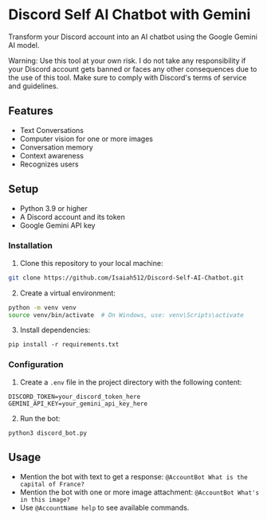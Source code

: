 # Discord Self AI Chatbot with Gemini
Transform your Discord account into an AI chatbot using the Google Gemini AI model.

Warning: Use this tool at your own risk. I do not take any responsibility if your Discord account gets banned or faces any other consequences due to the use of this tool. Make sure to comply with Discord's terms of service and guidelines.

## Features
- Text Conversations
- Computer vision for one or more images
- Conversation memory
- Context awareness
- Recognizes users

## Setup
- Python 3.9 or higher
- A Discord account and its token 
- Google Gemini API key

### Installation

1. Clone this repository to your local machine:
```bash
git clone https://github.com/Isaiah512/Discord-Self-AI-Chatbot.git
```

2. Create a virtual environment:
```bash
python -m venv venv
source venv/bin/activate  # On Windows, use: venv\Scripts\activate
```

3. Install dependencies:
```
pip install -r requirements.txt
```

### Configuration
1. Create a `.env` file in the project directory with the following content:
```
DISCORD_TOKEN=your_discord_token_here
GEMINI_API_KEY=your_gemini_api_key_here
```

2. Run the bot:
```
python3 discord_bot.py
```

## Usage
- Mention the bot with text to get a response: `@AccountBot What is the capital of France?`
- Mention the bot with one or more image attachment: `@AccountBot What's in this image?`
- Use `@AccountName help` to see available commands.
